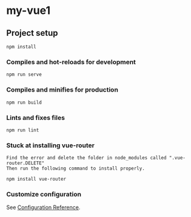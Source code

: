 # my-vue1

## Project setup
```
npm install
```

### Compiles and hot-reloads for development
```
npm run serve
```

### Compiles and minifies for production
```
npm run build
```

### Lints and fixes files
```
npm run lint
```

### Stuck at installing vue-router
```
Find the error and delete the folder in node_modules called ".vue-router.DELETE"
Then run the following command to install properly.

npm install vue-router
```

### Customize configuration
See [Configuration Reference](https://cli.vuejs.org/config/).
